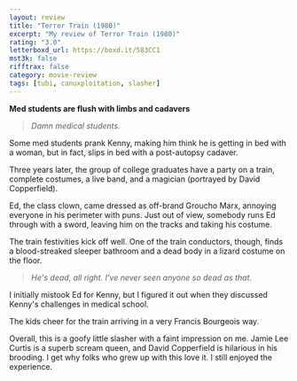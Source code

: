 ```yaml
---
layout: review
title: "Terror Train (1980)"
excerpt: "My review of Terror Train (1980)"
rating: "3.0"
letterboxd_url: https://boxd.it/583CC1
mst3k: false
rifftrax: false
category: movie-review
tags: [tubi, canuxploitation, slasher]
---
```


<b>Med students are flush with limbs and cadavers</b>

<blockquote><i>Damn medical students.</i></blockquote>

Some med students prank Kenny, making him think he is getting in bed with a woman, but in fact, slips in bed with a post-autopsy cadaver.

Three years later, the group of college graduates have a party on a train, complete costumes, a live band, and a magician (portrayed by David Copperfield).

Ed, the class clown, came dressed as off-brand Groucho Marx, annoying everyone in his perimeter with puns. Just out of view, somebody runs Ed through with a sword, leaving him on the tracks and taking his costume.

The train festivities kick off well. One of the train conductors, though, finds a blood-streaked sleeper bathroom and a dead body in a lizard costume on the floor.

<blockquote><i>He's dead, all right. I've never seen anyone so dead as that.</i></blockquote>

I initially mistook Ed for Kenny, but I figured it out when they discussed Kenny's challenges in medical school.

The kids cheer for the train arriving in a very Francis Bourgeois way.

Overall, this is a goofy little slasher with a faint impression on me. Jamie Lee Curtis is a superb scream queen, and David Copperfield is hilarious in his brooding. I get why folks who grew up with this love it. I still enjoyed the experience.
